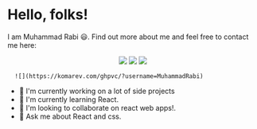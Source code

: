 # Hello, folks! 

I am Muhammad Rabi 😃. Find out more about me and feel free to contact me here:

<p align="center">
    <a href="https://twitter.com/MuhammadRabi_"><img src="https://img.shields.io/badge/twitter-%231FA1F1?style=flat&logo=twitter&logoColor=white"/></a>
    <a href=
       "https://www.linkedin.com/in/muhammad-rabi-07a51b202/"><img src="https://img.shields.io/badge/linkedin-%230177B5?style=flat&logo=linkedin&logoColor=white"/></a>
    <a href="https://www.youtube.com/channel/UCPksZXBOyWw034TuDr5Q32w"><img src="https://img.shields.io/badge/youtube-%23FF0000?style=flat&logo=youtube&logoColor=white"/></a>
  </p>
  
      ![](https://komarev.com/ghpvc/?username=MuhammadRabi)

 - 🔭 I'm currently working on a lot of side projects
 - 🌱 I'm currently learning React.
 - 👯 I'm looking to collaborate on react web apps!.
 - 💬 Ask me about React and css.

